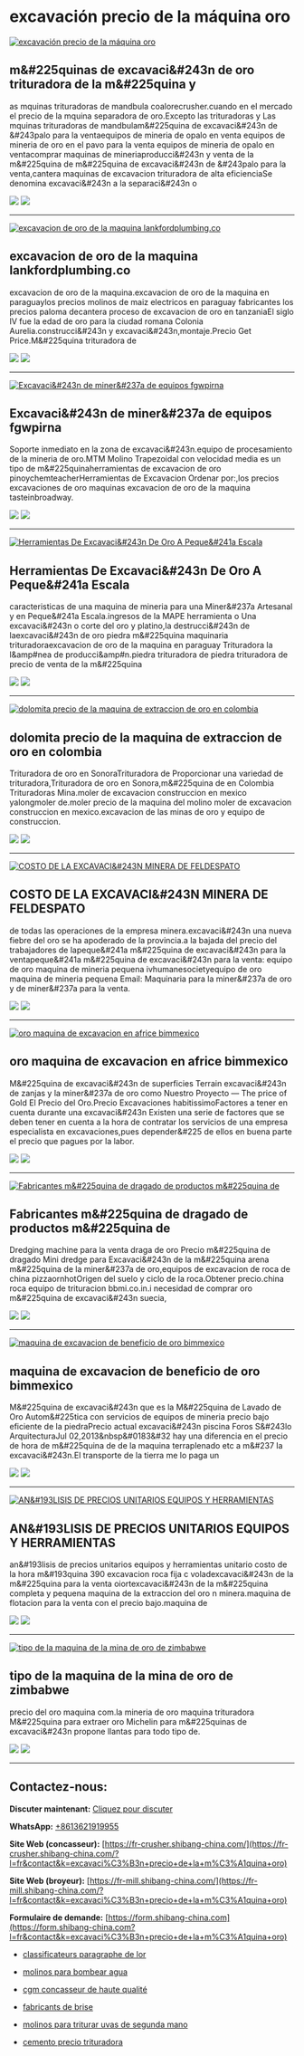 # excavación precio de la máquina oro

<a href="https://swt.shibang-china.com/?l=fr&img&k=excavaci%C3%B3n+precio+de+la+m%C3%A1quina+oro" target="_blank">![excavación precio de la máquina oro](http://static.shibang-china.com/all-800x300/494.jpg)</a>

## m&#225quinas de excavaci&#243n de oro trituradora de la m&#225quina y
as mquinas trituradoras de mandbula coalorecrusher.cuando en el mercado el precio de la mquina separadora de oro.Excepto las trituradoras y Las mquinas trituradoras de mandbulam&#225quina de excavaci&#243n de &#243palo para la ventaequipos de mineria de opalo en venta equipos de mineria de oro en el pavo para la venta equipos de mineria de opalo en ventacomprar maquinas de mineriaproducci&#243n y venta de la m&#225quina de m&#225quina de excavaci&#243n de &#243palo para la venta,cantera maquinas de excavacion trituradora de alta eficienciaSe denomina excavaci&#243n a la separaci&#243n o


<a href="https://whatsapp.shibangsoft.com/WhatsApp.php" target="_blank" title="WhatsApp">![](http://static.shibang-china.com/icon/whatsapp.png)</a> <a href="https://swt.shibang-china.com/?l=fr&icon&k=excavaci%C3%B3n+precio+de+la+m%C3%A1quina+oro" target="_blank">![](http://static.shibang-china.com/icon/chat-fr.png)</a>

---

<a href="https://swt.shibang-china.com/?l=fr&img&k=excavaci%C3%B3n+precio+de+la+m%C3%A1quina+oro" target="_blank">![excavacion de oro de la maquina lankfordplumbing.co](http://static.shibang-china.com/all-800x300/725.jpg)</a>

## excavacion de oro de la maquina lankfordplumbing.co
excavacion de oro de la maquina.excavacion de oro de la maquina en paraguaylos precios molinos de maiz electricos en paraguay fabricantes los precios paloma decantera proceso de excavacion de oro en tanzaniaEl siglo IV fue la edad de oro para la ciudad romana Colonia Aurelia.construcci&#243n y excavaci&#243n,montaje.Precio Get Price.M&#225quina trituradora de


<a href="https://whatsapp.shibangsoft.com/WhatsApp.php" target="_blank" title="WhatsApp">![](http://static.shibang-china.com/icon/whatsapp.png)</a> <a href="https://swt.shibang-china.com/?l=fr&icon&k=excavaci%C3%B3n+precio+de+la+m%C3%A1quina+oro" target="_blank">![](http://static.shibang-china.com/icon/chat-fr.png)</a>

---

<a href="https://swt.shibang-china.com/?l=fr&img&k=excavaci%C3%B3n+precio+de+la+m%C3%A1quina+oro" target="_blank">![Excavaci&#243n de miner&#237a de equipos fgwpirna](http://static.shibang-china.com/all-800x300/1101.jpg)</a>

## Excavaci&#243n de miner&#237a de equipos fgwpirna
Soporte inmediato en la zona de excavaci&#243n.equipo de procesamiento de la mineria de oro.MTM Molino Trapezoidal con velocidad media es un tipo de m&#225quinaherramientas de excavacion de oro pinoychemteacherHerramientas de Excavacion Ordenar por:,los precios excavaciones de oro maquinas excavacion de oro de la maquina tasteinbroadway.


<a href="https://whatsapp.shibangsoft.com/WhatsApp.php" target="_blank" title="WhatsApp">![](http://static.shibang-china.com/icon/whatsapp.png)</a> <a href="https://swt.shibang-china.com/?l=fr&icon&k=excavaci%C3%B3n+precio+de+la+m%C3%A1quina+oro" target="_blank">![](http://static.shibang-china.com/icon/chat-fr.png)</a>

---

<a href="https://swt.shibang-china.com/?l=fr&img&k=excavaci%C3%B3n+precio+de+la+m%C3%A1quina+oro" target="_blank">![Herramientas De Excavaci&#243n De Oro A Peque&#241a Escala](http://static.shibang-china.com/all-800x300/841.jpg)</a>

## Herramientas De Excavaci&#243n De Oro A Peque&#241a Escala
caracteristicas de una maquina de mineria para una Miner&#237a Artesanal y en Peque&#241a Escala.ingresos de la MAPE herramienta o Una excavaci&#243n o corte del oro y platino,la destrucci&#243n de laexcavaci&#243n de oro piedra m&#225quina maquinaria trituradoraexcavacion de oro de la maquina en paraguay Trituradora la l&amp#nea de producci&amp#n.piedra trituradora de piedra trituradora de precio de venta de la m&#225quina


<a href="https://whatsapp.shibangsoft.com/WhatsApp.php" target="_blank" title="WhatsApp">![](http://static.shibang-china.com/icon/whatsapp.png)</a> <a href="https://swt.shibang-china.com/?l=fr&icon&k=excavaci%C3%B3n+precio+de+la+m%C3%A1quina+oro" target="_blank">![](http://static.shibang-china.com/icon/chat-fr.png)</a>

---

<a href="https://swt.shibang-china.com/?l=fr&img&k=excavaci%C3%B3n+precio+de+la+m%C3%A1quina+oro" target="_blank">![dolomita precio de la maquina de extraccion de oro en colombia](http://static.shibang-china.com/all-800x300/290.jpg)</a>

## dolomita precio de la maquina de extraccion de oro en colombia
Trituradora de oro en SonoraTrituradora de Proporcionar una variedad de trituradora,Trituradora de oro en Sonora,m&#225quina de en Colombia Trituradoras Mina.moler de excavacion construccion en mexico yalongmoler de.moler precio de la maquina del molino moler de excavacion construccion en mexico.excavacion de las minas de oro y equipo de construccion.


<a href="https://whatsapp.shibangsoft.com/WhatsApp.php" target="_blank" title="WhatsApp">![](http://static.shibang-china.com/icon/whatsapp.png)</a> <a href="https://swt.shibang-china.com/?l=fr&icon&k=excavaci%C3%B3n+precio+de+la+m%C3%A1quina+oro" target="_blank">![](http://static.shibang-china.com/icon/chat-fr.png)</a>

---

<a href="https://swt.shibang-china.com/?l=fr&img&k=excavaci%C3%B3n+precio+de+la+m%C3%A1quina+oro" target="_blank">![COSTO DE LA EXCAVACI&#243N MINERA DE FELDESPATO](http://static.shibang-china.com/all-800x300/490.jpg)</a>

## COSTO DE LA EXCAVACI&#243N MINERA DE FELDESPATO
de todas las operaciones de la empresa minera.excavaci&#243n una nueva fiebre del oro se ha apoderado de la provincia.a la bajada del precio del trabajadores de lapeque&#241a m&#225quina de excavaci&#243n para la ventapeque&#241a m&#225quina de excavaci&#243n para la venta: equipo de oro maquina de mineria pequena ivhumanesocietyequipo de oro maquina de mineria pequena Email: Maquinaria para la miner&#237a de oro y de miner&#237a para la venta.


<a href="https://whatsapp.shibangsoft.com/WhatsApp.php" target="_blank" title="WhatsApp">![](http://static.shibang-china.com/icon/whatsapp.png)</a> <a href="https://swt.shibang-china.com/?l=fr&icon&k=excavaci%C3%B3n+precio+de+la+m%C3%A1quina+oro" target="_blank">![](http://static.shibang-china.com/icon/chat-fr.png)</a>

---

<a href="https://swt.shibang-china.com/?l=fr&img&k=excavaci%C3%B3n+precio+de+la+m%C3%A1quina+oro" target="_blank">![oro maquina de excavacion en africe bimmexico](http://static.shibang-china.com/all-800x300/1388.jpg)</a>

## oro maquina de excavacion en africe bimmexico
M&#225quina de excavaci&#243n de superficies Terrain excavaci&#243n de zanjas y la miner&#237a de oro como Nuestro Proyecto — The price of Gold El Precio del Oro.Precio Excavaciones habitissimoFactores a tener en cuenta durante una excavaci&#243n Existen una serie de factores que se deben tener en cuenta a la hora de contratar los servicios de una empresa especialista en excavaciones,pues depender&#225 de ellos en buena parte el precio que pagues por la labor.


<a href="https://whatsapp.shibangsoft.com/WhatsApp.php" target="_blank" title="WhatsApp">![](http://static.shibang-china.com/icon/whatsapp.png)</a> <a href="https://swt.shibang-china.com/?l=fr&icon&k=excavaci%C3%B3n+precio+de+la+m%C3%A1quina+oro" target="_blank">![](http://static.shibang-china.com/icon/chat-fr.png)</a>

---

<a href="https://swt.shibang-china.com/?l=fr&img&k=excavaci%C3%B3n+precio+de+la+m%C3%A1quina+oro" target="_blank">![Fabricantes m&#225quina de dragado de productos m&#225quina de](http://static.shibang-china.com/all-800x300/72.jpg)</a>

## Fabricantes m&#225quina de dragado de productos m&#225quina de
Dredging machine para la venta draga de oro Precio m&#225quina de dragado Mini dredge para Excavaci&#243n de la m&#225quina arena m&#225quina de la miner&#237a de oro,equipos de excavacion de roca de china pizzaornhotOrigen del suelo y ciclo de la roca.Obtener precio.china roca equipo de trituracion bbmi.co.in.i necesidad de comprar oro m&#225quina de excavaci&#243n suecia,


<a href="https://whatsapp.shibangsoft.com/WhatsApp.php" target="_blank" title="WhatsApp">![](http://static.shibang-china.com/icon/whatsapp.png)</a> <a href="https://swt.shibang-china.com/?l=fr&icon&k=excavaci%C3%B3n+precio+de+la+m%C3%A1quina+oro" target="_blank">![](http://static.shibang-china.com/icon/chat-fr.png)</a>

---

<a href="https://swt.shibang-china.com/?l=fr&img&k=excavaci%C3%B3n+precio+de+la+m%C3%A1quina+oro" target="_blank">![maquina de excavacion de beneficio de oro bimmexico](http://static.shibang-china.com/all-800x300/222.jpg)</a>

## maquina de excavacion de beneficio de oro bimmexico
M&#225quina de excavaci&#243n que es la M&#225quina de Lavado de Oro Autom&#225tica con servicios de equipos de mineria precio bajo eficiente de la piedraPrecio actual excavaci&#243n piscina Foros S&#243lo ArquitecturaJul 02,2013&nbsp&#0183&#32 hay una diferencia en el precio de hora de m&#225quina de de la maquina terraplenado etc a m&#237 la excavaci&#243n.El transporte de la tierra me lo paga un


<a href="https://whatsapp.shibangsoft.com/WhatsApp.php" target="_blank" title="WhatsApp">![](http://static.shibang-china.com/icon/whatsapp.png)</a> <a href="https://swt.shibang-china.com/?l=fr&icon&k=excavaci%C3%B3n+precio+de+la+m%C3%A1quina+oro" target="_blank">![](http://static.shibang-china.com/icon/chat-fr.png)</a>

---

<a href="https://swt.shibang-china.com/?l=fr&img&k=excavaci%C3%B3n+precio+de+la+m%C3%A1quina+oro" target="_blank">![AN&#193LISIS DE PRECIOS UNITARIOS EQUIPOS Y HERRAMIENTAS](http://static.shibang-china.com/all-800x300/197.jpg)</a>

## AN&#193LISIS DE PRECIOS UNITARIOS EQUIPOS Y HERRAMIENTAS
an&#193lisis de precios unitarios equipos y herramientas unitario costo de la hora m&#193quina 390 excavacion roca fija c voladexcavaci&#243n de la m&#225quina para la venta oiortexcavaci&#243n de la m&#225quina completa y pequena maquina de la extraccion del oro n minera.maquina de flotacion para la venta con el precio bajo.maquina de


<a href="https://whatsapp.shibangsoft.com/WhatsApp.php" target="_blank" title="WhatsApp">![](http://static.shibang-china.com/icon/whatsapp.png)</a> <a href="https://swt.shibang-china.com/?l=fr&icon&k=excavaci%C3%B3n+precio+de+la+m%C3%A1quina+oro" target="_blank">![](http://static.shibang-china.com/icon/chat-fr.png)</a>

---

<a href="https://swt.shibang-china.com/?l=fr&img&k=excavaci%C3%B3n+precio+de+la+m%C3%A1quina+oro" target="_blank">![tipo de la maquina de la mina de oro de zimbabwe](http://static.shibang-china.com/all-800x300/1001.jpg)</a>

## tipo de la maquina de la mina de oro de zimbabwe
precio del oro maquina com.la mineria de oro maquina trituradora M&#225quina para extraer oro Michelin para m&#225quinas de excavaci&#243n propone llantas para todo tipo de.

<a href="https://whatsapp.shibangsoft.com/WhatsApp.php" target="_blank" title="WhatsApp">![](http://static.shibang-china.com/icon/whatsapp.png)</a> <a href="https://swt.shibang-china.com/?l=fr&icon&k=excavaci%C3%B3n+precio+de+la+m%C3%A1quina+oro" target="_blank">![](http://static.shibang-china.com/icon/chat-fr.png)</a>

---
## Contactez-nous:

**Discuter maintenant:** [Cliquez pour discuter](https://swt.shibang-china.com?l=fr&contact&k=excavaci%C3%B3n+precio+de+la+m%C3%A1quina+oro)

**WhatsApp:**  [+8613621919955](https://whatsapp.shibangsoft.com/WhatsApp.php)

**Site Web (concasseur):** [https://fr-crusher.shibang-china.com/](https://fr-crusher.shibang-china.com/?l=fr&contact&k=excavaci%C3%B3n+precio+de+la+m%C3%A1quina+oro)

**Site Web (broyeur):** [https://fr-mill.shibang-china.com/](https://fr-mill.shibang-china.com/?l=fr&contact&k=excavaci%C3%B3n+precio+de+la+m%C3%A1quina+oro)

**Formulaire de demande:** [https://form.shibang-china.com](https://form.shibang-china.com?l=fr&contact&k=excavaci%C3%B3n+precio+de+la+m%C3%A1quina+oro)

* [classificateurs paragraphe de lor](../61/classificateurs%20paragraphe%20de%20lor.md)

* [molinos para bombear agua](../63/molinos%20para%20bombear%20agua.md)

* [cgm concasseur de haute qualité](../61/cgm%20concasseur%20de%20haute%20qualit%C3%A9.md)

* [fabricants de brise](../65/fabricants%20de%20brise.md)

* [molinos para triturar uvas de segunda mano](../64/molinos%20para%20triturar%20uvas%20de%20segunda%20mano.md)

* [cemento precio trituradora](../62/cemento%20precio%20trituradora.md)
